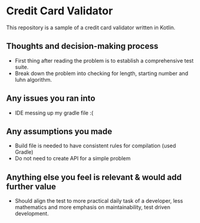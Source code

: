 # Credit Card Validator

This repository is a sample of a credit card validator written in Kotlin.

## Thoughts and decision-making process
- First thing after reading the problem is to establish a comprehensive test suite.
- Break down the problem into checking for length, starting number and luhn algorithm.

## Any issues you ran into
- IDE messing up my gradle file :(

## Any assumptions you made
- Build file is needed to have consistent rules for compilation (used Gradle)
- Do not need to create API for a simple problem

## Anything else you feel is relevant & would add further value
- Should align the test to more practical daily task of a developer, less 
mathematics and more emphasis on maintainability, test driven development.